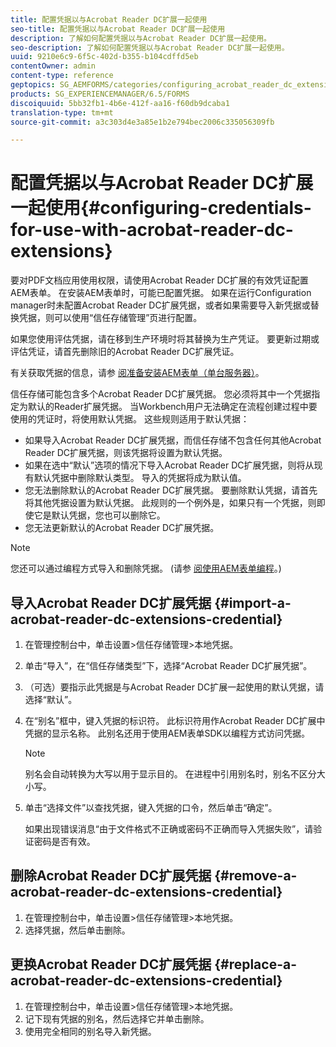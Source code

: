 ```yaml
---
title: 配置凭据以与Acrobat Reader DC扩展一起使用
seo-title: 配置凭据以与Acrobat Reader DC扩展一起使用
description: 了解如何配置凭据以与Acrobat Reader DC扩展一起使用。
seo-description: 了解如何配置凭据以与Acrobat Reader DC扩展一起使用。
uuid: 9210e6c9-6f5c-402d-b355-b104cdffd5eb
contentOwner: admin
content-type: reference
geptopics: SG_AEMFORMS/categories/configuring_acrobat_reader_dc_extensions
products: SG_EXPERIENCEMANAGER/6.5/FORMS
discoiquuid: 5bb32fb1-4b6e-412f-aa16-f60db9dcaba1
translation-type: tm+mt
source-git-commit: a3c303d4e3a85e1b2e794bec2006c335056309fb

---
```



# 配置凭据以与Acrobat Reader DC扩展一起使用{#configuring-credentials-for-use-with-acrobat-reader-dc-extensions}

要对PDF文档应用使用权限，请使用Acrobat Reader DC扩展的有效凭证配置AEM表单。 在安装AEM表单时，可能已配置凭据。 如果在运行Configuration manager时未配置Acrobat Reader DC扩展凭据，或者如果需要导入新凭据或替换凭据，则可以使用“信任存储管理”页进行配置。

如果您使用评估凭据，请在移到生产环境时将其替换为生产凭证。 要更新过期或评估凭证，请首先删除旧的Acrobat Reader DC扩展凭证。

有关获取凭据的信息，请参 [阅准备安装AEM表单（单台服务器）](https://www.adobe.com/go/learn_aemforms_prepareInstallsingle_63)。

信任存储可能包含多个Acrobat Reader DC扩展凭据。 您必须将其中一个凭据指定为默认的Reader扩展凭据。 当Workbench用户无法确定在流程创建过程中要使用的凭证时，将使用默认凭据。 这些规则适用于默认凭据：

* 如果导入Acrobat Reader DC扩展凭据，而信任存储不包含任何其他Acrobat Reader DC扩展凭据，则该凭据将设置为默认凭据。
* 如果在选中“默认”选项的情况下导入Acrobat Reader DC扩展凭据，则将从现有默认凭据中删除默认类型。 导入的凭据将成为默认值。
* 您无法删除默认的Acrobat Reader DC扩展凭据。 要删除默认凭据，请首先将其他凭据设置为默认凭据。 此规则的一个例外是，如果只有一个凭据，则即使它是默认凭据，您也可以删除它。
* 您无法更新默认的Acrobat Reader DC扩展凭据。

>[!NOTE]
>
>您还可以通过编程方式导入和删除凭据。 (请参 [阅使用AEM表单编程](https://www.adobe.com/go/learn_aemforms_programming_63)。)

## 导入Acrobat Reader DC扩展凭据 {#import-a-acrobat-reader-dc-extensions-credential}

1. 在管理控制台中，单击设置>信任存储管理>本地凭据。
1. 单击“导入”，在“信任存储类型”下，选择“Acrobat Reader DC扩展凭据”。
1. （可选）要指示此凭据是与Acrobat Reader DC扩展一起使用的默认凭据，请选择“默认”。
1. 在“别名”框中，键入凭据的标识符。 此标识符用作Acrobat Reader DC扩展中凭据的显示名称。 此别名还用于使用AEM表单SDK以编程方式访问凭据。

   >[!NOTE]
   >
   >别名会自动转换为大写以用于显示目的。 在进程中引用别名时，别名不区分大小写。

1. 单击“选择文件”以查找凭据，键入凭据的口令，然后单击“确定”。

   如果出现错误消息“由于文件格式不正确或密码不正确而导入凭据失败”，请验证密码是否有效。

## 删除Acrobat Reader DC扩展凭据 {#remove-a-acrobat-reader-dc-extensions-credential}

1. 在管理控制台中，单击设置>信任存储管理>本地凭据。
1. 选择凭据，然后单击删除。

## 更换Acrobat Reader DC扩展凭据 {#replace-a-acrobat-reader-dc-extensions-credential}

1. 在管理控制台中，单击设置>信任存储管理>本地凭据。
1. 记下现有凭据的别名，然后选择它并单击删除。
1. 使用完全相同的别名导入新凭据。

